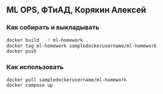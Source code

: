 ## ML OPS, ФТиАД, Корякин Алексей

### Как собирать и выкладывать

```bash
docker build  -t ml-homework .
docker tag ml-homework sampledockerusername/ml-homework
docker push
```

### Как использовать 
```bash
docker pull sampledockerusername/ml-homework
docker compose up
```
